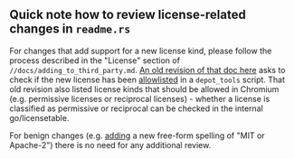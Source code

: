 ## Quick note how to review license-related changes in `readme.rs`

For changes that add support for a new license kind, please follow the
process described in the "License" section of `//docs/adding_to_third_party.md`.
[An old revision of that doc here](https://source.chromium.org/chromium/chromium/src/+/main:docs/adding_to_third_party.md;l=417-419;drc=c545ffce17a6aba55825a9512db922b064b10dd6)
asks to check if the new license has been
[allowlisted](https://source.chromium.org/chromium/chromium/tools/depot_tools/+/main:metadata/fields/custom/license_allowlist.py) in a `depot_tools` script.  That old revision
also listed license kinds that should be allowed in Chromium (e.g.
permissive licenses or reciprocal licenses) - whether a license is classified
as permissive or reciprocal can be checked in the internal go/licensetable.

For benign changes (e.g.
[adding](https://chromium-review.googlesource.com/c/chromium/src/+/5773797/2/tools/crates/gnrt/lib/readme.rs)
a new free-form spelling of "MIT or Apache-2")
there is no need for any additional review.
